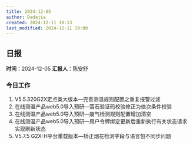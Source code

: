 ```yaml
---
title: 2024-12-05
author: Dadajia
created: 2024-12-11 10:13
last_modified: 2024-12-11 19:00
---
```

## 日报
**时间**：2024-12-05 **汇报人**：陈安舒
### 今日工作
1. V5.5.320G2X定点类大版本—完善测温规则配置之重复报警过滤
2. 在线测温产品web5.0导入预研—萤石验证码校验修正为依次条件校验
3. 在线测温产品web5.0导入预研—废气检测规则配置增加清空
4. 在线测温产品web5.0导入预研—用户令牌绑定更新后重新执行有关状态请求实现刷新状态
5. V5.7.5 G2X-H平台重载版本—矫正烟花检测字段与语言包不同步问题
